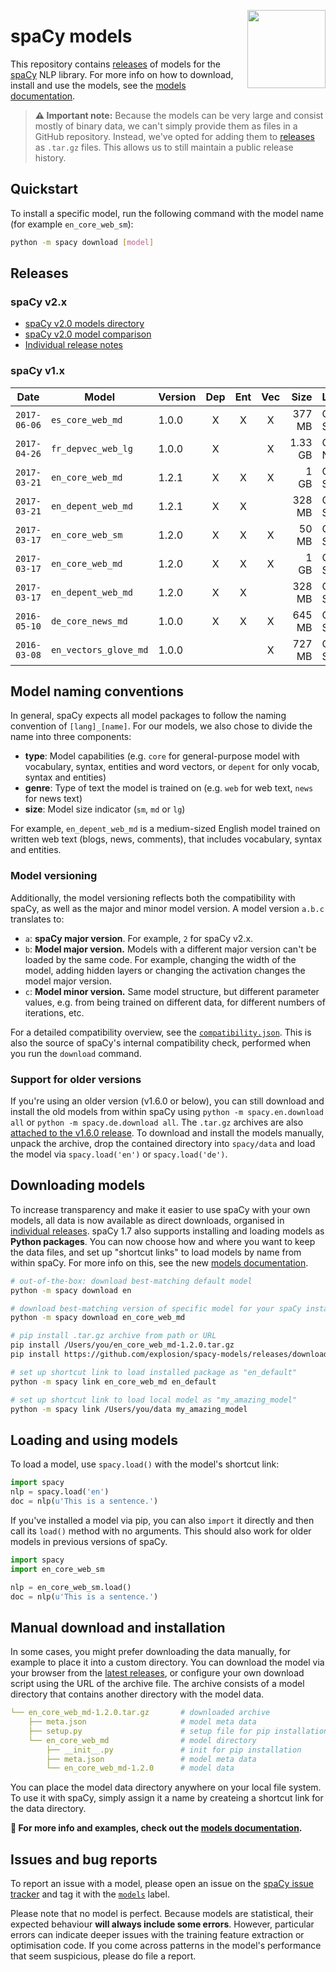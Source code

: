 <a href="https://explosion.ai"><img src="https://explosion.ai/assets/img/logo.svg" width="125" height="125" align="right" /></a>

# spaCy models
This repository contains [releases](https://github.com/explosion/spacy-models/releases)
of models for the [spaCy](https://github.com/explosion/spaCy) NLP library. For
more info on how to download, install and use the models, see the
[models documentation](https://spacy.io/docs/usage/models).

> **⚠️ Important note:** Because the models can be very large and consist mostly
> of binary data, we can't simply provide them as files in a GitHub repository.
> Instead, we've opted for adding them to
> [releases](https://github.com/explosion/spacy-models/releases) as `.tar.gz`
> files. This allows us to still maintain a public release history.

## Quickstart

To install a specific model, run the following command with the model name
(for example `en_core_web_sm`):

```bash
python -m spacy download [model]
```

## Releases

### spaCy v2.x

* [spaCy v2.0 models directory](https://alpha.spacy.io/models/)
* [spaCy v2.0 model comparison](https://alpha.spacy.io/models/comparison)
* [Individual release notes](https://github.com/spacy-models/releases)

### spaCy v1.x

| Date | Model | Version | Dep | Ent | Vec | Size | License | | |
| --- | --- | --- | :---: | :---: | :---: | ---: | --- | --- | --- |
| `2017-06-06` | `es_core_web_md` | 1.0.0 | X | X | X | 377 MB | CC BY-SA | [![][i]][i-es_core_web_md-1.0.0] | [![][dl]][es_core_web_md-1.0.0]
| `2017-04-26` | `fr_depvec_web_lg` | 1.0.0 | X | | X | 1.33 GB | CC BY-NC | [![][i]][i-fr_depvec_web_lg-1.0.0] | [![][dl]][fr_depvec_web_lg-1.0.0]
| `2017-03-21` | `en_core_web_md` | 1.2.1 | X | X | X | 1 GB | CC BY-SA | [![][i]][i-en_core_web_md-1.2.1] | [![][dl]][en_core_web_md-1.2.1]
| `2017-03-21` | `en_depent_web_md` | 1.2.1 | X | X | | 328 MB | CC BY-SA | [![][i]][i-en_depent_web_md-1.2.1] | [![][dl]][en_depent_web_md-1.2.1]
| `2017-03-17` | `en_core_web_sm` | 1.2.0 | X | X | X | 50 MB | CC BY-SA | [![][i]][i-en_core_web_sm-1.2.0] | [![][dl]][en_core_web_sm-1.2.0]
| `2017-03-17` | `en_core_web_md` | 1.2.0 | X | X | X | 1 GB | CC BY-SA | [![][i]][i-en_core_web_md-1.2.0] | [![][dl]][en_core_web_md-1.2.0]
| `2017-03-17` | `en_depent_web_md` | 1.2.0 | X | X | | 328 MB | CC BY-SA | [![][i]][i-en_depent_web_md-1.2.0] | [![][dl]][en_depent_web_md-1.2.0]
| `2016-05-10` | `de_core_news_md` | 1.0.0 | X | X | X | 645 MB | CC BY-SA | [![][i]][i-de_core_news_md-1.0.0] | [![][dl]][de_core_news_md-1.0.0]
| `2016-03-08` | `en_vectors_glove_md` | 1.0.0 | | | X | 727 MB | CC BY-SA | [![][i]][i-en_vectors_glove_md-1.0.0] | [![][dl]][en_vectors_glove_md-1.0.0]

[es_core_web_md-1.0.0]: https://github.com/explosion/spacy-models/releases/download/es_core_web_md-1.0.0/es_core_web_md-1.0.0.tar.gz
[fr_depvec_web_lg-1.0.0]: https://github.com/explosion/spacy-models/releases/download/fr_depvec_web_lg-1.0.0/fr_depvec_web_lg-1.0.0.tar.gz
[en_core_web_md-1.2.1]: https://github.com/explosion/spacy-models/releases/download/en_core_web_md-1.2.1/en_core_web_md-1.2.1.tar.gz
[en_depent_web_md-1.2.1]: https://github.com/explosion/spacy-models/releases/download/en_depent_web_md-1.2.1/en_depent_web_md-1.2.1.tar.gz
[en_core_web_sm-1.2.0]: https://github.com/explosion/spacy-models/releases/download/en_core_web_sm-1.2.0/en_core_web_sm-1.2.0.tar.gz
[en_core_web_md-1.2.0]: https://github.com/explosion/spacy-models/releases/download/en_core_web_md-1.2.0/en_core_web_md-1.2.0.tar.gz
[en_depent_web_md-1.2.0]: https://github.com/explosion/spacy-models/releases/download/en_depent_web_md-1.2.0/en_depent_web_md-1.2.0.tar.gz
[de_core_news_md-1.0.0]: https://github.com/explosion/spacy-models/releases/download/de_core_news_md-1.0.0/de_core_news_md-1.0.0.tar.gz
[en_vectors_glove_md-1.0.0]: https://github.com/explosion/spacy-models/releases/download/en_vectors_glove_md-1.0.0/en_vectors_glove_md-1.0.0.tar.gz

[i-es_core_web_md-1.0.0]: https://github.com/explosion/spacy-models/releases/es_core_web_md-1.0.0
[i-fr_depvec_web_lg-1.0.0]: https://github.com/explosion/spacy-models/releases/fr_depvec_web_lg-1.0.0
[i-en_core_web_md-1.2.1]: https://github.com/explosion/spacy-models/releases/en_core_web_md-1.2.1
[i-en_depent_web_md-1.2.1]: https://github.com/explosion/spacy-models/releases/en_depent_web_md-1.2.1
[i-en_core_web_sm-1.2.0]: https://github.com/explosion/spacy-models/releases/en_core_web_sm-1.2.0
[i-en_core_web_md-1.2.0]: https://github.com/explosion/spacy-models/releases/en_core_web_md-1.2.0
[i-en_depent_web_md-1.2.0]: https://github.com/explosion/spacy-models/releases/en_depent_web_md-1.2.0
[i-de_core_news_md-1.0.0]: https://github.com/explosion/spacy-models/releases/de_core_news_md-1.0.0
[i-en_vectors_glove_md-1.0.0]: https://github.com/explosion/spacy-models/releases/en_vectors_glove_md-1.0.0

[dl]: http://i.imgur.com/gQvPgr0.png
[i]: http://i.imgur.com/OpLOcKn.png

## Model naming conventions

In general, spaCy expects all model packages to follow the naming convention of
`[lang]_[name]`. For our models, we also chose to divide the name into three
components:

* **type**: Model capabilities (e.g. `core` for general-purpose model with vocabulary, syntax, entities and word vectors, or `depent` for only vocab, syntax and entities)
* **genre**: Type of text the model is trained on (e.g. `web` for web text, `news` for news text)
* **size**: Model size indicator (`sm`, `md` or `lg`)

For example, `en_depent_web_md` is a medium-sized English model trained on
written web text (blogs, news, comments), that includes vocabulary, syntax and
entities.

### Model versioning

Additionally, the model versioning reflects both the compatibility with spaCy,
as well as the major and minor model version. A model version `a.b.c`
translates to:

* `a`: **spaCy major version**. For example, `2` for spaCy v2.x.
* `b`: **Model major version.** Models with a different major version can't be loaded by the same code. For example, changing the width of the model, adding hidden layers or changing the activation changes the model major version.
* `c`: **Model minor version.** Same model structure, but different parameter values, e.g. from being trained on different data, for different numbers of iterations, etc.

For a detailed compatibility overview, see the [`compatibility.json`](compatibility.json).
This is also the source of spaCy's internal compatibility check, performed when you
run the `download` command.

### Support for older versions

If you're using an older version (v1.6.0 or below), you can still download and
install the old models from within spaCy using `python -m spacy.en.download all`
or `python -m spacy.de.download all`. The `.tar.gz` archives are also
[attached to the v1.6.0 release](https://github.com/explosion/spaCy/tree/v1.6.0).
To download and install the models manually, unpack the archive, drop the
contained directory into `spacy/data` and load the model via `spacy.load('en')`
or `spacy.load('de')`.

## Downloading models

To increase transparency and make it easier to use spaCy with your own models,
all data is now available as direct downloads, organised in
[individual releases](https://github.com/explosion/spacy-models/releases). spaCy
1.7 also supports installing and loading models as **Python packages**. You can
now choose how and where you want to keep the data files, and set up "shortcut
links" to load models by name from within spaCy. For more info on this, see the
new [models documentation](https://spacy.io/docs/usage/models).

```bash
# out-of-the-box: download best-matching default model
python -m spacy download en

# download best-matching version of specific model for your spaCy installation
python -m spacy download en_core_web_md

# pip install .tar.gz archive from path or URL
pip install /Users/you/en_core_web_md-1.2.0.tar.gz
pip install https://github.com/explosion/spacy-models/releases/download/en_core_web_md-1.2.0/en_core_web_md-1.2.0.tar.gz

# set up shortcut link to load installed package as "en_default"
python -m spacy link en_core_web_md en_default

# set up shortcut link to load local model as "my_amazing_model"
python -m spacy link /Users/you/data my_amazing_model
```

## Loading and using models

To load a model, use `spacy.load()` with the model's shortcut link:

```python
import spacy
nlp = spacy.load('en')
doc = nlp(u'This is a sentence.')
```

If you've installed a model via pip, you can also `import` it directly and
then call its `load()` method with no arguments. This should also work for
older models in previous versions of spaCy.

```python
import spacy
import en_core_web_sm

nlp = en_core_web_sm.load()
doc = nlp(u'This is a sentence.')
```

## Manual download and installation

In some cases, you might prefer downloading the data manually, for example to
place it into a custom directory. You can download the model via your browser from
the [latest releases](https://github.com/explosion/spacy-models/releases), or
configure your own download script using the URL of the archive file. The archive
consists of a model directory that contains another directory with the model data.

```yaml
└── en_core_web_md-1.2.0.tar.gz       # downloaded archive
    ├── meta.json                     # model meta data
    ├── setup.py                      # setup file for pip installation
    └── en_core_web_md                # model directory
        ├── __init__.py               # init for pip installation
        ├── meta.json                 # model meta data
        └── en_core_web_md-1.2.0      # model data
```

You can place the model data directory anywhere on your local file system. To
use it with spaCy, simply assign it a name by createing a shortcut link for the data directory.

**📖 For more info and examples, check out the [models documentation](https://spacy.io/docs/usage/models).**


## Issues and bug reports

To report an issue with a model, please open an issue on the
[spaCy issue tracker](https://github.com/explosion/spaCy) and tag it with the
[`models`](https://github.com/explosion/spaCy/labels/models) label.

Please note that no model is perfect. Because models are statistical, their
expected behaviour **will always include some errors**. However, particular
errors can indicate deeper issues with the training feature extraction or
optimisation code. If you come across patterns in the model's performance that
seem suspicious, please do file a report.
